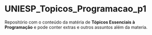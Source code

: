 # UNIESP_Topicos_Programacao_p1

Repositório com o conteúdo da matéria de **Tópicos Essenciais à Programação** e pode conter extras e outros assuntos além da materia.
